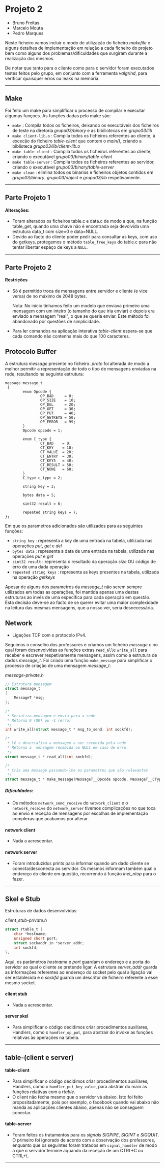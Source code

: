 # Projeto 2

* Bruno Freitas
* Marcelo Mouta
* Pedro Marques

Neste ficheiro vamos incluir o modo de utilização do ficheiro *makefile* e alguns detalhes de implementação em relação a cada ficheiro do projeto bem como alguns dos problemas/dificuldades que surgiram durante a realização dos mesmos.

De notar que tanto para o cliente como para o servidor foram executados testes feitos pelo grupo, em conjunto com a ferramenta *valgrind*, para verificar quaisquer erros ou leaks na memória.

----------------------------------
## Make
  Foi feito um make para simplificar o processo de compilar e executar algumas funçoes. As funções dadas pelo make são:
  * ```make``` : Compila todos os ficheiros, deixando os executáveis dos ficheiros de teste na diretoria *grupo03/binary* e as bibiliotecas em *grupo03/lib*
  * ```make client-lib.o``` : Compila todos os ficheiros referentes ao cliente, à excecão do ficheiro *table-client* que contem o *main()*, criando a biblioteca *grupo03/lib/client-lib.o*
  * ```make table-client``` : Compila todos os ficheiros referentes ao cliente, criando o executável *grupo03/binary/table-client*
  * ```make table-server``` : Compila todos os ficheiros referentes ao servidor, criando o executável *grupo03/binary/table-server*
  * ```make clean``` : elimina todos os binarios e ficheiros objetos contidos em *grupo03/binary*, *grupo03/object* e *grupo03/lib* respetivamente.

----------------------------------

## Parte Projeto 1
  
  #### Alterações:
  * Foram alterados os ficheiros table.c e data.c de modo a que, na função table_get, quando uma chave não é encontrada seja devolvida uma estrutura data_t com size=0 e data=NULL.
  * Devido ao facto do cliente poder pedir para consultar as keys, com uso do getkeys, protegemos o método `table_free_keys` do table.c para não tentar libertar espaço de keys a `NULL`.

----------------------------------

## Parte Projeto 2

  #### Restrições
  * Só é permitido troca de mensagens entre servidor e cliente (e vice versa) de no máximo de 2048 bytes.
    
    Nota: No início tinhamos feito um modelo que enviava primeiro uma mensagem com um inteiro (o tamanho do que iria enviar) e depois era enviado a mensagem "real", o que se queria enviar. Este método foi abandonado por questões de simplicidade.

  * Para ler comandos na aplicação interativa *table-client* espera-se que cada comando não contenha mais do que 100 caracteres.

## Protocolo Buffer
A estrutura *message* presente no ficheiro *.proto* foi alterada de modo a melhor permitir a representação de todo o tipo de mensagens enviadas na rede, resultando na seguinte estrutura:
```
message message_t
 {
        enum Opcode {
                OP_BAD     = 0;
                OP_SIZE    = 10;
                OP_DEL     = 20;
                OP_GET     = 30;
                OP_PUT     = 40;
                OP_GETKEYS = 50;
                OP_ERROR   = 99;
        }
        Opcode opcode = 1;

        enum C_type {
                CT_BAD    = 0;
                CT_KEY    = 10;
                CT_VALUE  = 20;
                CT_ENTRY  = 30;
                CT_KEYS   = 40;
                CT_RESULT = 50;
                CT_NONE   = 60;
        }
        C_type c_type = 2;

        string key = 3;

        bytes data = 5;

        sint32 result = 6;
        
        repeated string keys = 7;
};
```
Em que os parametros adicionados são utilizados para as seguintes funções:
* ```string key``` : representa a key de uma entrada na tabela, utilizada nas operações *put*, *get* e *del*
* ```bytes data``` : representa a data de uma entrada na tabela, utilizada nas operações *put* e *get*
* ```sint32 result``` : representa o resultado da operação *size* OU código de erro de uma dada operação
* ```repeated string keys``` : representa as keys presentes na tabela, utilizada na operação *getkeys*

Apesar de alguns dos parametros da *message_t* não serem sempre utilizados em todas as operações, foi mantida apenas uma destas estruturas ao invés de uma específica para cada operação em questão. Esta decisão deve-se ao facto de se querer evitar uma maior complexidade na leitura das mesmas mensagens, que a nosso ver, seria desnecessária.

## Network
* Ligações TCP com o protocolo IPv4.

Seguimos o conselho dos professores e criamos um ficheiro *message.c* no qual foram desenvolvidas as funções extras `read_all`e `write_all` para receber e escrever respetivamente mensagens, assim como a estrutura de dados *message_t*. Foi criado uma função `make_message` para simplificar o processo de criação de uma mensagem *message_t*: 

*message-private.h*

```c
// Estrutura mensagem
struct message_t
{
    MessageT *msg;
};

/*
 * Serializa mensagem e envia para a rede
 * Retorna 0 (OK) ou -1 (erro)
 */
int write_all(struct message_t * msg_to_send, int sockfd);

/*
 * Lê e deserializa a mensagem a ser recebida pela rede
 * Retorna a  mensagem recebida ou NULL em caso de erro.
 */
struct message_t * read_all(int sockfd);

/*
 * Cria uma message passando-lhe os parametros que são relevantes
 */
struct message_t * make_message(MessageT__Opcode opcode, MessageT__CType ctype, int data_size, void *data, char * key, int32_t result, size_t n_keys, char **keys);
```


##### Dificuldades:
* Os métodos `network_send_receive` do `network_client` e o `network_receive` do `network_server` tivemos complicações no que toca ao envio e receção de mensagens por escolhas de implementação complexas que acabamos por alterar.

  
#### network client
* Nada a acrescentar.

#### network server
* Foram introduzidos prints para informar quando um dado cliente se conecta/desconecta ao servidor. Os mesmos informam também qual o endereço do cliente em questão, recorrendo à função *inet_ntop* para o fazer. 

----------------------------------

## Skel e Stub

Estruturas de dados desenvolvidas: 

*client_stub-private.h*
```c
struct rtable_t {
    char *hostname;
    unsigned short port;
    struct sockaddr_in *server_addr;
    int sockfd;
};
```
Aqui, os parâmetros *hostname* e *port* guardam o endereço e a porta do servidor ao qual o cliente se pretende ligar. A estrutura *server_addr* guarda as informações referentes ao endereço do socket pelo qual a ligação vai ser establecida e o *sockfd* guarda um descritor de ficheiro referente a esse mesmo socket.

  #### client stub
  * Nada a acrescentar.
  
  #### server skel
  * Para simplificar o código decidimos criar procedimentos auxiliares, Handlers, como o `handler_op_put`, para abstrair do invoke as funções relativas às operações na tabela.

----------------------------------

## table-(client e server)

  #### table-client
  * Para simplificar o código decidimos criar procedimentos auxiliares, Handlers, como o `handler_put_key_value`, para abstrair do main as funções relativas com a *rtable*.
  * O client não fecha mesmo que o servidor vá abaixo. Isto foi feito propositadamente, pois por exemplo, o facebook quando vai abaixo não manda as aplicações clientes abaixo, apenas não se conseguem conectar.

  #### table-server
  * Foram feitos os tratamentos para os *signals* *SIGPIPE*, *SIGINT* e *SIGQUIT*. O primeiro foi ignorado de acordo com a observação dos professores, enquanto que os seguintes foram tratados em `signal_handler` de modo a que o servidor termine aquando da receção de um CTRL+C ou CTRL+\\.

----------------------------------
